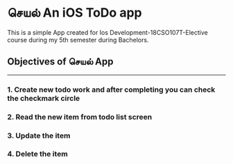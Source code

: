 # செயல் An iOS ToDo app
 This is a simple App created for Ios Development-18CSO107T-Elective course during my 5th semester during Bachelors.
 
 ## Objectives of செயல் App 
--------------------------------------
 ### 1. Create new todo work and after completing you can check the checkmark circle 
 ### 2. Read the new item from todo list screen 
 ### 3. Update the item 
 ### 4. Delete the item 


